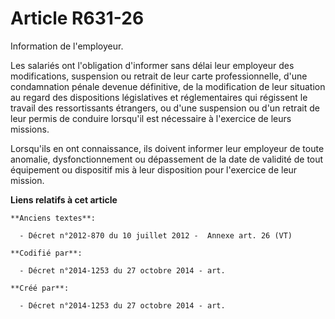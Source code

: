 # Article R631-26

Information de l'employeur.

Les salariés ont l'obligation d'informer sans délai leur employeur des modifications, suspension ou retrait de leur carte
professionnelle, d'une condamnation pénale devenue définitive, de la modification de leur situation au regard des
dispositions législatives et réglementaires qui régissent le travail des ressortissants étrangers, ou d'une suspension ou
d'un retrait de leur permis de conduire lorsqu'il est nécessaire à l'exercice de leurs missions.

Lorsqu'ils en ont connaissance, ils doivent informer leur employeur de toute anomalie, dysfonctionnement ou dépassement de la
date de validité de tout équipement ou dispositif mis à leur disposition pour l'exercice de leur mission.

**Liens relatifs à cet article**

	**Anciens textes**:

	  - Décret n°2012-870 du 10 juillet 2012 -  Annexe art. 26 (VT)

	**Codifié par**:

	  - Décret n°2014-1253 du 27 octobre 2014 - art.

	**Créé par**:

	  - Décret n°2014-1253 du 27 octobre 2014 - art.
